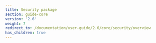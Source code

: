 ```yaml
---
title: Security package
section: guide-core
version: '2.6'
weight: 7
redirect_to: /documentation/user-guide/2.6/core/security/overview
has_children: true
---
```

